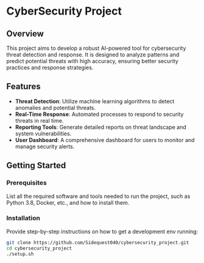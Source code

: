 # CyberSecurity Project

## Overview
This project aims to develop a robust AI-powered tool for cybersecurity threat detection and response. It is designed to analyze patterns and predict potential threats with high accuracy, ensuring better security practices and response strategies.

## Features
- **Threat Detection**: Utilize machine learning algorithms to detect anomalies and potential threats.
- **Real-Time Response**: Automated processes to respond to security threats in real time.
- **Reporting Tools**: Generate detailed reports on threat landscape and system vulnerabilities.
- **User Dashboard**: A comprehensive dashboard for users to monitor and manage security alerts.

## Getting Started

### Prerequisites
List all the required software and tools needed to run the project, such as Python 3.8, Docker, etc., and how to install them.

### Installation
Provide step-by-step instructions on how to get a development env running:

```bash
git clone https://github.com/Sidequest040/cybersecurity_project.git
cd cybersecurity_project
./setup.sh
